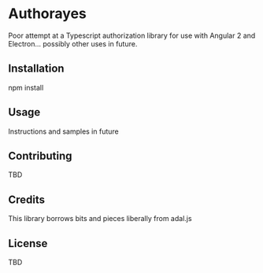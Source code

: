 # Authorayes

Poor attempt at a Typescript authorization library for use with Angular 2 and Electron... possibly other uses in future.

## Installation

npm install

## Usage

Instructions and samples in future

## Contributing

TBD

## Credits

This library borrows bits and pieces liberally from adal.js

## License

TBD